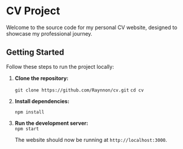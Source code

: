 
# CV Project

Welcome to the source code for my personal CV website, designed to showcase my professional journey.

## Getting Started

Follow these steps to run the project locally:

1.  **Clone the repository:**
    
    `git clone https://github.com/Raynnon/cv.git`
    `cd cv`
    
2.  **Install dependencies:**

    
    `npm install` 
    
3.  **Run the development server:**    
    `npm start` 

    The website should now be running at `http://localhost:3000`.